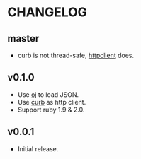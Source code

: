 # CHANGELOG

## master

* curb is not thread-safe, [httpclient](https://github.com/nahi/httpclient) does.

## v0.1.0

* Use [oj](https://github.com/ohler55/oj) to load JSON.
* Use [curb](https://github.com/taf2/curb) as http client.
* Support ruby 1.9 & 2.0.

## v0.0.1

* Initial release.
